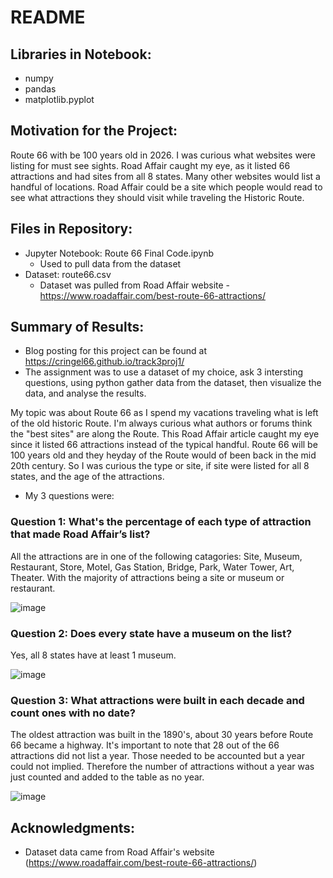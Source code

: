 # README

## Libraries in Notebook:
 - numpy
 - pandas
 - matplotlib.pyplot
 
## Motivation for the Project:  
Route 66 with be 100 years old in 2026.  I was curious what websites were listing for must see sights.  Road Affair caught my eye, as it listed 66 attractions and had sites from all 8 states.  Many other websites would list a handful of locations.  Road Affair could be a site which people would read to see what attractions they should visit while traveling the Historic Route.

## Files in Repository: 
 - Jupyter Notebook: Route 66 Final Code.ipynb 
	- Used to pull data from the dataset
 - Dataset: route66.csv
	- Dataset was pulled from Road Affair website - https://www.roadaffair.com/best-route-66-attractions/

## Summary of Results:
 - Blog posting for this project can be found at https://cringel66.github.io/track3proj1/
 - The assignment was to use a dataset of my choice, ask 3 intersting questions, using python gather data from the dataset, then visualize the data, and analyse the results. 

My topic was about Route 66 as I spend my vacations traveling what is left of the old historic Route.  I'm always curious what authors or forums think the "best sites" are along the Route.  This Road Affair article caught my eye since it listed 66 attractions instead of the typical handful.  Route 66 will be 100 years old and they heyday of the Route would of been back in the mid 20th century.  So I was curious the type or site, if site were listed for all 8 states, and the age of the attractions.

- My 3 questions were:

### Question 1:  What's the percentage of each type of attraction that made Road Affair’s list? 
All the attractions are in one of the following catagories: Site, Museum, Restaurant, Store, Motel, Gas Station, Bridge, Park, Water Tower, Art, Theater.  With the majority of attractions being a site or museum or restaurant.


![image](https://github.com/cringel66/track3proj1/assets/127979127/6f1a3b75-7b35-4a22-9448-322e412af252)



### Question 2: Does every state have a museum on the list?  
Yes, all 8 states have at least 1 museum.

![image](https://github.com/cringel66/track3proj1/assets/127979127/305df440-b66f-40fc-8895-3dbf86fd2eee)



### Question 3: What attractions were built in each decade and count ones with no date? 
The oldest attraction was built in the 1890's, about 30 years before Route 66 became a highway.  It's important to note that 28 out of the 66 attractions did not list a year.  Those needed to be accounted but a year could not implied.  Therefore the number of attractions without a year was just counted and added to the table as no year.   

![image](https://github.com/cringel66/track3proj1/assets/127979127/71508b9f-cf2c-488a-8695-d371fa635272)



## Acknowledgments:
 - Dataset data came from Road Affair's website (https://www.roadaffair.com/best-route-66-attractions/)
